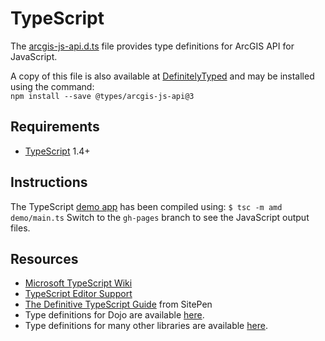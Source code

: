 # TypeScript

The [arcgis-js-api.d.ts](arcgis-js-api.d.ts) file provides type definitions for ArcGIS API for JavaScript.

A copy of this file is also available at [DefinitelyTyped][1] and may be installed using the command:  
`npm install --save @types/arcgis-js-api@3`

## Requirements

* [TypeScript][3] 1.4+

## Instructions

The TypeScript [demo app][4] has been compiled using: `$ tsc -m amd demo/main.ts`
Switch to the `gh-pages` branch to see the JavaScript output files.

## Resources

* [Microsoft TypeScript Wiki][5]
* [TypeScript Editor Support][6]
* [The Definitive TypeScript Guide][7] from SitePen
* Type definitions for Dojo are available [here][8].
* Type definitions for many other libraries are available [here][9].


[1]: https://github.com/DefinitelyTyped/DefinitelyTyped/tree/master/types/arcgis-js-api/v3
[3]: http://www.typescriptlang.org/
[4]: https://esri.github.io/jsapi-resources/typescript/demo.html
[5]: https://github.com/Microsoft/TypeScript/wiki
[6]: https://github.com/Microsoft/TypeScript/wiki/TypeScript-Editor-Support
[7]: https://www.sitepen.com/blog/2018/10/29/update-the-definitive-typescript-guide/
[8]: https://github.com/dojo/typings
[9]: https://github.com/DefinitelyTyped/DefinitelyTyped
